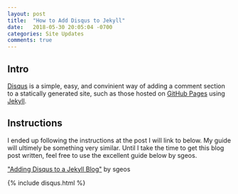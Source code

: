 ```yaml
---
layout: post
title:  "How to Add Disqus to Jekyll"
date:   2018-05-30 20:05:04 -0700
categories: Site Updates
comments: true
---
```

## Intro

[Disqus] is a simple, easy, and convinient way of adding a comment section to a statically generated site, such as those hosted on [GitHub Pages] using [Jekyll].

## Instructions
I ended up following the instructions at the post I will link to below. My guide will ultimely be something very similar. Until I take the time to get this blog post written, feel free to use the excellent guide below by sgeos.

["Adding Disqus to a Jekyll Blog"] by sgeos


{% include disqus.html %}

[Disqus]: https://disqus.com/
[GitHub Pages]: https://pages.github.com/
[Jekyll]: https://jekyllrb.com/
["Adding Disqus to a Jekyll Blog"]: http://sgeos.github.io/jekyll/disqus/2016/02/15/adding-disqus-to-a-jekyll-blog.html
